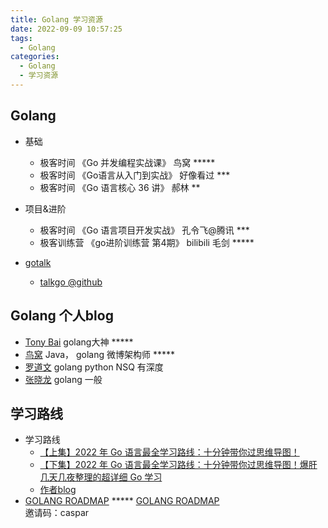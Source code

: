```yaml
---
title: Golang 学习资源
date: 2022-09-09 10:57:25
tags:
  - Golang
categories:
  - Golang
  - 学习资源  
---
```


<p></p>
<!-- more -->


## Golang
+ 基础
    + 极客时间 《Go 并发编程实战课》  鸟窝  *****
    + 极客时间 《Go语言从入门到实战》 好像看过 ***
    + 极客时间 《Go 语言核心 36 讲》 郝林 **
+ 项目&进阶       
    + 极客时间 《Go 语言项目开发实战》  孔令飞@腾讯  ***
    + 极客训练营 《go进阶训练营 第4期》 bilibili 毛剑  *****  



+ [gotalk](https://talkgo.org/)
  + [talkgo @github](https://github.com/talkgo/night)

##  Golang 个人blog
+ [Tony Bai](https://tonybai.com/) golang大神 *****
+ [鸟窝]() Java， golang  微博架构师 *****
+ [罗道文](http://luodw.cc/)  golang python NSQ 有深度
+ [张晓龙](https://www.jianshu.com/u/1381dc29fed9)  golang 一般

## 学习路线
+ 学习路线
  + [【上集】2022 年 Go 语言最全学习路线：十分钟带你过思维导图！](https://www.bilibili.com/video/BV1YY4y1g7RU?vd_source=f6e8c1128f9f264c5ab8d9411a644036)
  + [【下集】2022 年 Go 语言最全学习路线：十分钟带你过思维导图！爆肝几天几夜整理的超详细 Go 学习](https://www.bilibili.com/video/BV1DZ4y1q78E/?vd_source=f6e8c1128f9f264c5ab8d9411a644036)
  + [作者blog](https://maiyang.me/)
+ [GOLANG ROADMAP](https://www.golangroadmap.com/class/gointerview/) *****
  [GOLANG ROADMAP](https://www.golangroadmap.com/)  
  邀请码：caspar   